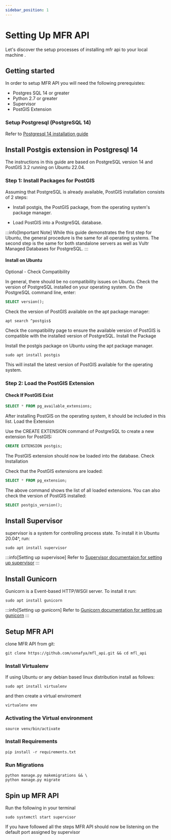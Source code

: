 ```yaml
---
sidebar_position: 1
---
```


# Setting Up MFR API

Let's discover the setup processes of installing mfr api to your local machine .

## Getting started

In order to setup  MFR API you will need the following prerequistes:

- Postgres SQL 14 or greater
- Python 2.7 or greater
- Supervisor
- PostGIS Extension
   
### Setup Postgresql (PostgreSQL 14)

Refer to [Postgresql 14 installation guide](https://techviewleo.com/how-to-install-postgresql-database-on-ubuntu/)


## Install Postgis extension in Postgresql 14

The instructions in this guide are based on PostgreSQL version 14 and PostGIS 3.2 running on Ubuntu 22.04.



### Step 1: Install Packages for PostGIS

  Assuming that PostgreSQL is already available, PostGIS installation consists of 2 steps:

  - Install postgis, the PostGIS package, from the operating system's package manager.

  - Load PostGIS into a PostgreSQL database.


  :::info[Important Note]
  While this guide demonstrates the first step for Ubuntu, the general procedure is the same for all operating systems. The second step is the same for both standalone
  servers as well as Vultr Managed Databases for PostgreSQL.
  :::

  #### Install on Ubuntu

  Optional - Check Compatibility

  In general, there should be no compatibility issues on Ubuntu. Check the version of PostgreSQL installed on your operating system. On the PostgreSQL command line,
  enter:

  ```sql
  SELECT version();
  ```

  Check the version of PostGIS available on the apt package manager:

  ``` 
  apt search ^postgis$
  ```

  Check the compatibility page to ensure the available version of PostGIS is compatible with the installed version of PostgreSQL. Install the Package

  Install the postgis package on Ubuntu using the apt package manager.

  ```
  sudo apt install postgis
  ```

  This will install the latest version of PostGIS available for the operating system.

### Step 2: Load the PostGIS Extension

  #### Check If PostGIS Exist

  ```sql
  SELECT * FROM pg_available_extensions;
  ```

  After installing PostGIS on the operating system, it should be included in this list. Load the Extension

  Use the CREATE EXTENSION command of PostgreSQL to create a new extension for PostGIS: 

  ```sql
  CREATE EXTENSION postgis;
  ```

  The PostGIS extension should now be loaded into the database. Check Installation

  Check that the PostGIS extensions are loaded:

  ```sql
  SELECT * FROM pg_extension;
  ```

  The above command shows the list of all loaded extensions. You can also check the version of PostGIS installed:

  ```sql
  SELECT postgis_version();
  ```

## Install Supervisor

supervisor is a system for controlling process state. To install it in Ubuntu 20.04^, run:

  ```
  sudo apt install supervisor
  ```

  :::info[Setting up supervisoe]
  Refer to [Supervisor documentaion for setting up supervisor](http://supervisord.org/configuration.html#supervisorctl-section-settings)
  :::

## Install Gunicorn

  Gunicorn is a Event-based HTTP/WSGI server. To install it run:

  ```
  sudo apt install gunicorn
  ```

  :::info[Setting up gunicorn]
  Refer to [Gunicorn documentation for setting up gunicorn](https://docs.gunicorn.org/en/stable/)
  :::

## Setup MFR API

  clone MFR API from git:

  ```
  git clone https://github.com/uonafya/mfl_api.git && cd mfl_api
  ```

  ### Install Virtualenv

  If using Ubuntu or any debian based linux distribution install as follows:

  ```
  sudo apt install virtualenv
  ```

  and then create a virtual enviroment

  ```
  virtualenv env
  ```

  ### Activating the Virtual environment

  ```
  source venv/bin/activate
  ```

  ### Install Requirements

  ```
  pip install -r requirements.txt
  ```

  ### Run Migrations

  ```
  python manage.py makemigrations && \
  python manage.py migrate
  ```
  ## Spin up MFR API

  Run the following in your terminal

  ```
  sudo systemctl start supervisor
  ```

  If you have followed all the steps MFR API should now be listening on  the default port assigned by supervisor
  












  